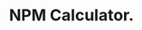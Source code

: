 ---
title: 'NPM Calculator.'
summary: 'Working with the University of Leeds to imporve the nutritional health of infants.'
thumbnail: '/images/work/npm/npm-thumb.jpg'
thumbnail-alt: 'an image showing the web application cloudtrainer on 2 ipads'
breadcrumbs:
    -   title: Home
        url: /
    -   title: Work
        url: /work/
tags:
    -   Research
    -   UX
    -   UI
hero: '/images/work/npm/npm-hero.jpg'
hero-alt: 'an image showing the web application Edna in use on 2 phones'
overview:
    - 'I was responsible for user experience, user interface and front end development of an interactive web application built in partnership with The University of Leeds School of Food Science & Nutrition.  The Role encompassed client communication, project management, wireframing, interactive prototyping, user testing, user interface design and front end development in react / nextJs / Styled Components. '
gallery:
    -   url: '/images/work/npm/npm-wires.jpg'
        alt: 'image alt text goes here'
    -   url: '/images/work/npm/npm-ui.jpg'
        alt: 'image alt text goes here'
    -   url: '/images/work/npm/npm-desktop.jpg'
        alt: 'image alt text goes here'
displayOrder: 5

---